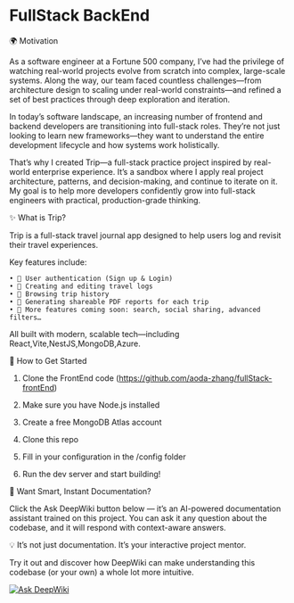 # FullStack BackEnd

🌍 Motivation

As a software engineer at a Fortune 500 company, I’ve had the privilege of watching real-world projects evolve from scratch into complex, large-scale systems. Along the way, our team faced countless challenges—from architecture design to scaling under real-world constraints—and refined a set of best practices through deep exploration and iteration.

In today’s software landscape, an increasing number of frontend and backend developers are transitioning into full-stack roles. They’re not just looking to learn new frameworks—they want to understand the entire development lifecycle and how systems work holistically.

That’s why I created Trip—a full-stack practice project inspired by real-world enterprise experience. It’s a sandbox where I apply real project architecture, patterns, and decision-making, and continue to iterate on it. My goal is to help more developers confidently grow into full-stack engineers with practical, production-grade thinking.

✨ What is Trip?

Trip is a full-stack travel journal app designed to help users log and revisit their travel experiences.

Key features include:

    • 🔐 User authentication (Sign up & Login)
    • 📝 Creating and editing travel logs
    • 📖 Browsing trip history
    • 📄 Generating shareable PDF reports for each trip
    • 🔧 More features coming soon: search, social sharing, advanced filters…

All built with modern, scalable tech—including React,Vite,NestJS,MongoDB,Azure.

🚀 How to Get Started

1. Clone the FrontEnd code (https://github.com/aoda-zhang/fullStack-frontEnd)

2. Make sure you have Node.js installed
3. Create a free MongoDB Atlas account
4. Clone this repo
5. Fill in your configuration in the /config folder
6. Run the dev server and start building!

🧠 Want Smart, Instant Documentation?

Click the Ask DeepWiki button below — it’s an AI-powered documentation assistant trained on this project. You can ask it any question about the codebase, and it will respond with context-aware answers.

💡 It’s not just documentation. It’s your interactive project mentor.

Try it out and discover how DeepWiki can make understanding this codebase (or your own) a whole lot more intuitive.

[![Ask DeepWiki](https://deepwiki.com/badge.svg)](https://deepwiki.com/aoda-zhang/fullStack-backEnd)
